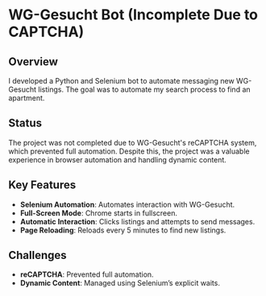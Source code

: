 # WG-Gesucht Bot (Incomplete Due to CAPTCHA)

## Overview
I developed a Python and Selenium bot to automate messaging new WG-Gesucht listings. The goal was to automate my search process to find an apartment.

## Status
The project was not completed due to WG-Gesucht's reCAPTCHA system, which prevented full automation. Despite this, the project was a valuable experience in browser automation and handling dynamic content.

## Key Features
- **Selenium Automation**: Automates interaction with WG-Gesucht.
- **Full-Screen Mode**: Chrome starts in fullscreen.
- **Automatic Interaction**: Clicks listings and attempts to send messages.
- **Page Reloading**: Reloads every 5 minutes to find new listings.

## Challenges
- **reCAPTCHA**: Prevented full automation.
- **Dynamic Content**: Managed using Selenium’s explicit waits.
